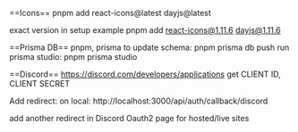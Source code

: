 ==Icons==
pnpm add react-icons@latest dayjs@latest

exact version in setup example
pnpm add react-icons@1.11.6 dayjs@1.11.6

==Prisma DB==
pnpm, prisma
to update schema: pnpm prisma db push
run prisma studio: pnpm prisma studio

==Discord==
https://discord.com/developers/applications
get CLIENT ID, CLIENT SECRET

Add redirect:
on local:
http://localhost:3000/api/auth/callback/discord

add another redirect in Discord Oauth2 page for hosted/live sites
